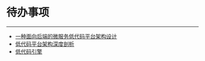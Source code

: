 # 待办事项

---

- [一种面向后端的微服务低代码平台架构设计](https://m.freebuf.com/articles/system/364173.html)
- [低代码平台架构深度剖析](https://zhuanlan.zhihu.com/p/522822327)
- [低代码引擎](https://lowcode-engine.cn/site/docs/guide/design/summary)
